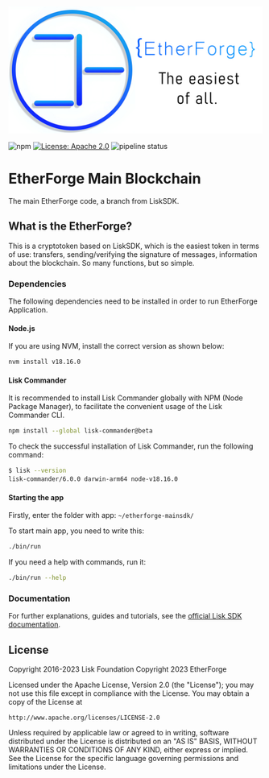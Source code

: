 ![Logo](./docs/easiest-main.jpg)

![npm](https://img.shields.io/badge/etherforge_1.0-beta-orange)
[![License: Apache 2.0](https://img.shields.io/badge/License-Apache%202.0-blue.svg)](http://www.apache.org/licenses/LICENSE-2.0)
![pipeline status](https://img.shields.io/badge/build-passed-green)

# EtherForge Main Blockchain
The main EtherForge code, a branch from LiskSDK.

## What is the EtherForge?
This is a cryptotoken based on LiskSDK, which is the easiest token in terms of use: transfers, sending/verifying the signature of messages, information about the blockchain. So many functions, but so simple.

### Dependencies
The following dependencies need to be installed in order to run EtherForge Application.

#### Node.js
If you are using NVM, install the correct version as shown below:

```sh
nvm install v18.16.0
```
#### Lisk Commander
It is recommended to install Lisk Commander globally with NPM (Node Package Manager), to facilitate the convenient usage of the Lisk Commander CLI.

```sh
npm install --global lisk-commander@beta
```

To check the successful installation of Lisk Commander, run the following command:

```sh
$ lisk --version
lisk-commander/6.0.0 darwin-arm64 node-v18.16.0
```

#### Starting the app
Firstly, enter the folder with app: `~/etherforge-mainsdk/`

To start main app, you need to write this: 

```sh
./bin/run 
```

If you need a help with commands, run it: 

```sh
./bin/run --help
```

### Documentation 
For further explanations, guides and tutorials, see the [official Lisk SDK documentation](https://lisk.com/documentation/lisk-sdk/v6).

## License

Copyright 2016-2023 Lisk Foundation
Copyright 2023 EtherForge


Licensed under the Apache License, Version 2.0 (the "License");
you may not use this file except in compliance with the License.
You may obtain a copy of the License at

    http://www.apache.org/licenses/LICENSE-2.0

Unless required by applicable law or agreed to in writing, software
distributed under the License is distributed on an "AS IS" BASIS,
WITHOUT WARRANTIES OR CONDITIONS OF ANY KIND, either express or implied.
See the License for the specific language governing permissions and
limitations under the License.
